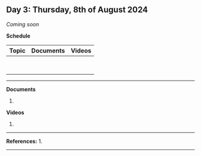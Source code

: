 **Day 3: Thursday, 8th of August 2024**
-------------------
_Coming soon_

**Schedule**

|     Topic     |   Documents    |    Videos    |
| ------------- | ------------- | ------------- | 
|             |          |          |
|             |          |          |
|             |          |          |
|             |          |          |
|             |          |          |
|             |          |          |
|             |          |          |
|             |          |          |



----------------------------
**Documents**

1. 


**Videos** 

1. 
   
<!--- Commenting --->

----------------------------
**References:**
1.  


----------------------------



<!--- Name, " " Youtube, uploaded by   , date, link. 

Use Scribbr for youtuebe citation generations (APA 7)  --->
